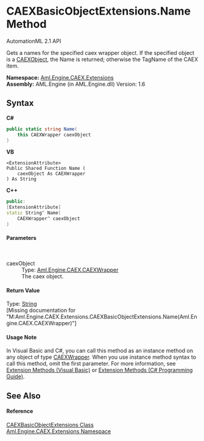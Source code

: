 # CAEXBasicObjectExtensions.Name Method 
AutomationML 2.1 API 

Gets a names for the specified caex wrapper object. If the specified object is a <a href="T_Aml_Engine_CAEX_CAEXObject">CAEXObject</a>, the Name is returned; otherwise the TagName of the CAEX item.

**Namespace:**&nbsp;<a href="N_Aml_Engine_CAEX_Extensions">Aml.Engine.CAEX.Extensions</a><br />**Assembly:**&nbsp;AML.Engine (in AML.Engine.dll) Version: 1.6

## Syntax

**C#**<br />
``` C#
public static string Name(
	this CAEXWrapper caexObject
)
```

**VB**<br />
``` VB
<ExtensionAttribute>
Public Shared Function Name ( 
	caexObject As CAEXWrapper
) As String
```

**C++**<br />
``` C++
public:
[ExtensionAttribute]
static String^ Name(
	CAEXWrapper^ caexObject
)
```


#### Parameters
&nbsp;<dl><dt>caexObject</dt><dd>Type: <a href="T_Aml_Engine_CAEX_CAEXWrapper">Aml.Engine.CAEX.CAEXWrapper</a><br />The caex object.</dd></dl>

#### Return Value
Type: <a href="https://docs.microsoft.com/dotnet/api/system.string" target="_parent" rel="noopener noreferrer">String</a><br />\[Missing <returns> documentation for "M:Aml.Engine.CAEX.Extensions.CAEXBasicObjectExtensions.Name(Aml.Engine.CAEX.CAEXWrapper)"\]

#### Usage Note
In Visual Basic and C#, you can call this method as an instance method on any object of type <a href="T_Aml_Engine_CAEX_CAEXWrapper">CAEXWrapper</a>. When you use instance method syntax to call this method, omit the first parameter. For more information, see <a href="https://docs.microsoft.com/dotnet/visual-basic/programming-guide/language-features/procedures/extension-methods" target="_blank" rel="noopener noreferrer">Extension Methods (Visual Basic)</a> or <a href="https://docs.microsoft.com/dotnet/csharp/programming-guide/classes-and-structs/extension-methods" target="_blank" rel="noopener noreferrer">Extension Methods (C# Programming Guide)</a>.

## See Also


#### Reference
<a href="T_Aml_Engine_CAEX_Extensions_CAEXBasicObjectExtensions">CAEXBasicObjectExtensions Class</a><br /><a href="N_Aml_Engine_CAEX_Extensions">Aml.Engine.CAEX.Extensions Namespace</a><br />